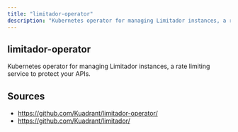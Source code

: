 ```yaml
---
title: "limitador-operator"
description: "Kubernetes operator for managing Limitador instances, a rate limiting service to protect your APIs."
---
```


## limitador-operator

Kubernetes operator for managing Limitador instances, a rate limiting service to protect your APIs.

## Sources

- https://github.com/Kuadrant/limitador-operator/
- https://github.com/Kuadrant/limitador/
